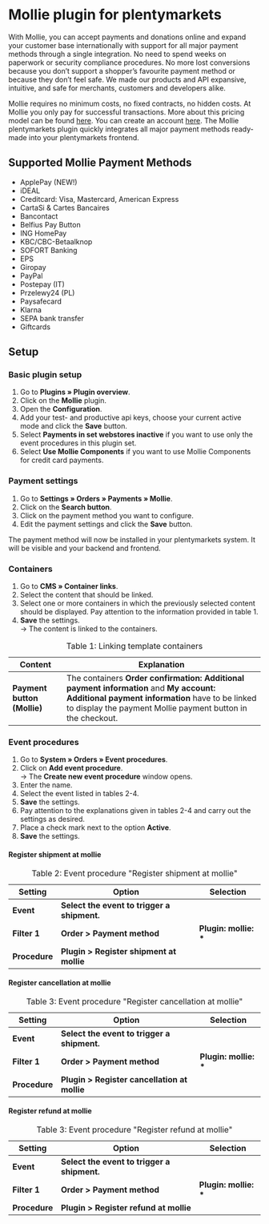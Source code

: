 # Mollie plugin for plentymarkets

With Mollie, you can accept payments and donations online and expand your customer base internationally with support for all major payment methods through a single integration. No need to spend weeks on paperwork or security compliance procedures. No more lost conversions because you don’t support a shopper’s favourite payment method or because they don’t feel safe. We made our products and API expansive, intuitive, and safe for merchants, customers and developers alike.

Mollie requires no minimum costs, no fixed contracts, no hidden costs. At Mollie you only pay for successful transactions. More about this pricing model can be found [here](https://www.mollie.com/en/pricing/). You can create an account [here](https://www.mollie.com/dashboard/signup/5543454?lang=de). The Mollie plentymarkets plugin quickly integrates all major payment methods ready-made into your plentymarkets frontend.


## Supported Mollie Payment Methods ##
- ApplePay (NEW!)
- iDEAL
- Creditcard: Visa, Mastercard, American Express
- CartaSi & Cartes Bancaires
- Bancontact
- Belfius Pay Button
- ING HomePay
- KBC/CBC-Betaalknop
- SOFORT Banking
- EPS
- Giropay
- PayPal
- Postepay (IT)
- Przelewy24 (PL)
- Paysafecard
- Klarna
- SEPA bank transfer
- Giftcards

## Setup

### Basic plugin setup

1. Go to **Plugins » Plugin overview**.
2. Click on the **Mollie** plugin.
3. Open the **Configuration**.
4. Add your test- and productive api keys, choose your current active mode and click the **Save** button.
5. Select **Payments in set webstores inactive** if you want to use only the event procedures in this plugin set.
6. Select **Use Mollie Components** if you want to use Mollie Components for credit card payments.

### Payment settings

1. Go to **Settings » Orders » Payments » Mollie**.
2. Click on the **Search button**.
3. Click on the payment method you want to configure.
4. Edit the payment settings and click the **Save** button.

The payment method will now be installed in your plentymarkets system. It will be visible and your backend and frontend.

### Containers

1. Go to **CMS » Container links**.
2. Select the content that should be linked.
3. Select one or more containers in which the previously selected content should be displayed. Pay attention to the information provided in table 1.
4. **Save** the settings.<br />→ The content is linked to the containers.

<table>
<caption>Table 1: Linking template containers</caption>
	<thead>
	    <tr>
            <th>
                Content
            </th>
            <th>
                Explanation
            </th>
        </tr>
	</thead>
	<tbody>
		<tr>
        	<td>
        		<b>Payment button (Mollie)</b>
        	</td>
        	<td>
        	    The containers <strong>Order confirmation: Additional payment information</strong> and <strong>My account: Additional payment information</strong> have to be linked to display the payment Mollie payment button in the checkout.
            </td>
        </tr>
	</tbody>
</table>

### Event procedures

1. Go to **System » Orders » Event procedures**.
2. Click on **Add event procedure**. </br> → The **Create new event procedure** window opens.
3. Enter the name.
4. Select the event listed in tables 2-4.
5. **Save** the settings.
6. Pay attention to the explanations given in tables 2-4 and carry out the settings as desired.
7. Place a check mark next to the option **Active**.
8. **Save** the settings.

#### Register shipment at mollie

<table>
	<thead>
	    <tr>
            <th>
                Setting
            </th>
            <th>
                Option
            </th>
            <th>
                Selection
            </th>
        </tr>
	</thead>
	<tbody>
        <tr>
            <td><strong>Event</strong></td>
            <td><strong>Select the event to trigger a shipment.</strong></td>
            <td></td>
        </tr>
        <tr>
            <td><strong>Filter 1</strong></td>
            <td><strong>Order &gt; Payment method</strong></td>
            <td><strong>Plugin: mollie: *</strong></td>
        </tr>
        <tr>
            <td><strong>Procedure</strong></td>
            <td><strong>Plugin &gt; Register shipment at mollie</strong></td>
            <td>&nbsp;</td>
      </tr>
    </tbody>
	<caption>
		Table 2: Event procedure "Register shipment at mollie"
	</caption>
</table>

#### Register cancellation at mollie

<table>
	<thead>
	    <tr>
            <th>
                Setting
            </th>
            <th>
                Option
            </th>
            <th>
                Selection
            </th>
        </tr>
	</thead>
	<tbody>
        <tr>
            <td><strong>Event</strong></td>
            <td><strong>Select the event to trigger a shipment.</strong></td>
            <td></td>
        </tr>
        <tr>
            <td><strong>Filter 1</strong></td>
            <td><strong>Order &gt; Payment method</strong></td>
            <td><strong>Plugin: mollie: *</strong></td>
        </tr>
        <tr>
            <td><strong>Procedure</strong></td>
            <td><strong>Plugin &gt; Register cancellation at mollie</strong></td>
            <td>&nbsp;</td>
      </tr>
    </tbody>
	<caption>
		Table 3: Event procedure "Register cancellation at mollie"
	</caption>
</table>

#### Register refund at mollie

<table>
	<thead>
	    <tr>
            <th>
                Setting
            </th>
            <th>
                Option
            </th>
            <th>
                Selection
            </th>
        </tr>
	</thead>
	<tbody>
        <tr>
            <td><strong>Event</strong></td>
            <td><strong>Select the event to trigger a shipment.</strong></td>
            <td></td>
        </tr>
        <tr>
            <td><strong>Filter 1</strong></td>
            <td><strong>Order &gt; Payment method</strong></td>
            <td><strong>Plugin: mollie: *</strong></td>
        </tr>
        <tr>
            <td><strong>Procedure</strong></td>
            <td><strong>Plugin &gt; Register refund at mollie</strong></td>
            <td>&nbsp;</td>
      </tr>
    </tbody>
	<caption>
		Table 3: Event procedure "Register refund at mollie"
	</caption>
</table>
